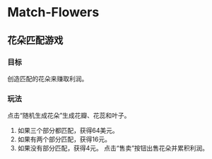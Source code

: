 # Match-Flowers
## 花朵匹配游戏  
### 目标
创造匹配的花朵来赚取利润。  
### 玩法
点击“随机生成花朵”生成花瓣、花蕊和叶子。 
1. 如果三个部分都匹配，获得64美元。 
2. 如果有两个部分匹配，获得16元。 
3. 如果没有部分匹配，获得4元。 
点击“售卖”按钮出售花朵并累积利润。 
